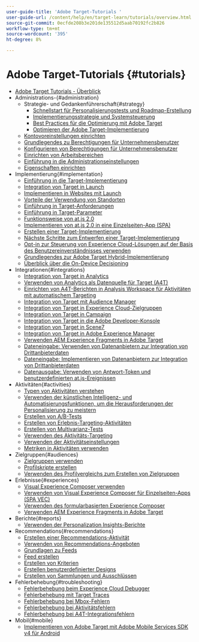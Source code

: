 ```yaml
---
user-guide-title: 'Adobe Target-Tutorials '
user-guide-url: /content/help/en/target-learn/tutorials/overview.html
source-git-commit: 0ecfde208b3e201de135512d5aab70192fc2b826
workflow-type: tm+mt
source-wordcount: '395'
ht-degree: 8%

---
```



# Adobe Target-Tutorials  {#tutorials}

+ [Adobe Target Tutorials - Überblick](../overview.md)
+ Administrations-{#administration}
   + Strategie- und Gedankenführerschaft{#strategy}
      + [Schnellstart für Personalisierungstests und Roadmap-Erstellung](../strategy/create-personalization-roadmap-testing-plan.md)
      + [Implementierungsstrategie und Systemsteuerung](../dev101/1.1-implementation-strategy-sys-governance.md)
      + [Best Practices für die Optimierung mit Adobe Target](../strategy/target-best-practices-for-optimization.md)
      + [Optimieren der Adobe Target-Implementierung](../strategy/optimize-your-target-implementation.md)
   + [Kontovoreinstellungen einrichten](../administration/set-up-account-preferences.md)
   + [Grundlegendes zu Berechtigungen für Unternehmensbenutzer](../administration/understanding-enterprise-user-permissions.md)
   + [Konfigurieren von Berechtigungen für Unternehmensbenutzer](../dev101/1.2-configure-ent-user-permissions.md)
   + [Einrichten von Arbeitsbereichen](../administration/set-up-workspaces.md)
   + [Einführung in die Administrationseinstellungen](../dev101/1.3-intro-to-admin-setup.md)
   + [Eigenschaften einrichten](../administration/set-up-properties.md)
+ Implementierung{#implementation}
   + [Einführung in die Target-Implementierung](../dev101/2.1-intro-to-target-implementation.md)
   + [Integration von Target in Launch](../dev101/3.1-target-launch.md)
   + [Implementieren in Websites mit Launch](https://experienceleague.adobe.com/docs/launch-learn/implementing-in-websites-with-launch/index.html?lang=en)
   + [Vorteile der Verwendung von Standorten](../dev101/2.2-benefits-of-locations.md)
   + [Einführung in Target-Anforderungen](../dev101/2.3-intro-to-target-requests.md)
   + [Einführung in Target-Parameter](../dev101/2.4-intro-to-target-params.md)
   + [Funktionsweise von at.js 2.0](../implementation/understanding-how-atjs-20-works.md)
   + [Implementieren von at.js 2.0 in eine Einzelseiten-App (SPA)](../implementation/implement-atjs-20-in-a-single-page-application.md)
   + [Erstellen einer Target-Implementierung](../dev101/2.5-design-target-implementation.md)
   + [Nächste Schritte zum Entwerfen einer Target-Implementierung](../dev101/2.6-next-steps-design-target-implementation.md)
   + [Opt-in zur Steuerung von Experience Cloud-Lösungen auf der Basis des Benutzereinverständnisses verwenden](https://experienceleague.adobe.com/docs/id-service/using/implementation/opt-in-service/use-opt-in-to-control-experience-cloud-activities-based-on-user-consent.html?lang=en)
   + [Grundlegendes zur Adobe Target Hybrid-Implementierung](../implementation/hybrid-deployment.md)
   + [Überblick über die On-Device Decisioning](../implementation/on-device-decisioning-overview.md)
+ Integrationen{#integrations}
   + [Integration von Target in Analytics](../dev101/3.2-target-analytics.md)
   + [Verwenden von Analytics als Datenquelle für Target (A4T)](../integrations/use-analytics-as-a-data-source-a4t.md)
   + [Einrichten von A4T-Berichten in Analysis Workspace für Aktivitäten mit automatischem Targeting](../integrations/set-up-a4t-reports-in-analysis-workspace-for-auto-target-activities.md)
   + [Integration von Target mit Audience Manager](../dev101/3.3-target-dmp.md)
   + [Integration von Target in Experience Cloud-Zielgruppen](../dev101/3.4-target-exc-audiences.md)
   + [Integration von Target in Campaign](../dev101/3.6-target-campaign.md)
   + [Integration von Target in die Adobe Developer-Konsole](../dev101/3.7-target-io.md)
   + [Integration von Target in Scene7](../dev101/3.8-target-scene7.md)
   + [Integration von Target in Adobe Experience Manager](../dev101/3.5-target-aem.md)
   + [Verwenden AEM Experience Fragments in Adobe Target](https://helpx.adobe.com/experience-manager/kt/sites/using/experience-fragment-target-offer-feature-video-use.html)
   + [Dateneingabe: Verwenden von Datenanbietern zur Integration von Drittanbieterdaten](../integrations/use-data-providers-to-integrate-third-party-data.md)
   + [Dateneingabe: Implementieren von Datenanbietern zur Integration von Drittanbieterdaten](../integrations/implement-data-providers-to-integrate-third-party-data.md)
   + [Datenausgabe: Verwenden von Antwort-Token und benutzerdefinierten at.js-Ereignissen](../integrations/use-response-tokens-and-atjs-custom-events.md)
+ Aktivitäten{#activities}
   + [Typen von Aktivitäten verstehen](../activities/understanding-the-types-of-activities.md)
   + [Verwenden der künstlichen Intelligenz- und Automatisierungsfunktionen, um die Herausforderungen der Personalisierung zu meistern](../activities/use-the-artificial-intelligence-and-automation-capabilities-to-meet-the-challenges-of-personalization.md)
   + [Erstellen von A/B-Tests](../activities/create-ab-tests.md)
   + [Erstellen von Erlebnis-Targeting-Aktivitäten](../activities/create-experience-targeting-activities.md)
   + [Erstellen von Multivarianz-Tests](../activities/create-multivariate-tests.md)
   + [Verwenden des Aktivitäts-Targeting](../activities/use-activity-targeting.md)
   + [Verwenden der Aktivitätseinstellungen](../activities/use-activity-settings.md)
   + [Metriken in Aktivitäten verwenden](../activities/use-metrics-in-activities.md)
+ Zielgruppen{#audiences}
   + [Zielgruppen verwenden](../audiences/use-audiences.md)
   + [Profilskripte erstellen](../audiences/create-profile-scripts.md)
   + [Verwenden des Profilvergleichs zum Erstellen von Zielgruppen](../audiences/use-profile-comparison-to-build-audiences.md)
+ Erlebnisse{#experiences}
   + [Visual Experience Composer verwenden](../experiences/use-the-visual-experience-composer.md)
   + [Verwenden von Visual Experience Composer für Einzelseiten-Apps (SPA VEC)](../experiences/use-the-visual-experience-composer-for-single-page-applications.md)
   + [Verwenden des formularbasierten Experience Composer](../experiences/use-the-form-based-experience-composer.md)
   + [Verwenden AEM Experience Fragments in Adobe Target](https://helpx.adobe.com/experience-manager/kt/sites/using/experience-fragment-target-offer-feature-video-use.html)
+ Berichte{#reports}
   + [Verwenden der Personalization Insights-Berichte](../reports/use-the-personalization-insights-reports.md)
+ Recommendations{#recommendations}
   + [Erstellen einer Recommendations-Aktivität](../recommendations/create-a-recommendations-activity.md)
   + [Verwenden von Recommendations-Angeboten](../recommendations/use-recommendations-offers.md)
   + [Grundlagen zu Feeds](../recommendations/understanding-feeds.md)
   + [Feed erstellen](../recommendations/create-a-feed.md)
   + [Erstellen von Kriterien](../recommendations/create-criteria.md)
   + [Erstellen benutzerdefinierter Designs](../recommendations/create-custom-designs.md)
   + [Erstellen von Sammlungen und Ausschlüssen](../recommendations/create-collections-and-exclusions.md)
+ Fehlerbehebung{#troubleshooting}
   + [Fehlerbehebung beim Experience Cloud Debugger](../troubleshooting/troubleshoot-with-the-experience-cloud-debugger.md)
   + [Fehlerbehebung mit Target Traces](../troubleshooting/troubleshoot-with-target-traces.md)
   + [Fehlerbehebung bei Mbox-Fehlern](../dev101/4.1-troubleshoot-mbox-errors.md)
   + [Fehlerbehebung bei Aktivitätsfehlern](../dev101/4.2-troubleshoot-activity-errors.md)
   + [Fehlerbehebung bei A4T-Integrationsfehlern](../dev101/4.3-troubleshoot-integration-errors.md)
+ Mobil{#mobile}
   + [Implementieren von Adobe Target mit Adobe Mobile Services SDK v4 für Android](../mobile-v4/overview.md)
